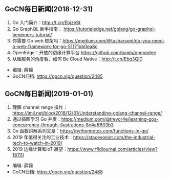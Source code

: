 ## GoCN每日新闻(2018-12-31)

1. Go 入门简介：http://t.cn/EbjzeSt
2. Go GraphQL 新手指南： https://tutorialedge.net/golang/go-graphql-beginners-tutorial/
3. 你需要 Go web 框架吗：https://medium.com/@tusharsoni/do-you-need-a-web-framework-for-go-51171bb0ea8c
4. OpenEdge：开放的边缘计算平台 https://github.com/baidu/openedge
5. 从微服务的角度看，如何 Be Cloud Native：http://t.cn/Ebq3QlD

- 编辑: 薛锦
- GoCN归档: https://gocn.vip/question/2485

## GoCN每日新闻(2019-01-01)

1. 理解 channel range 操作：https://imil.net/blog/2018/12/31/Understanding-golang-channel-range/ 
2. 通过插图学习 Go 并发：https://medium.com/@trevor4e/learning-gos-concurrency-through-illustrations-8c4aff603b3
3. Go 函数讲解系列文章：https://pythonnotes.com/functions-in-go/
4. 2019 年值得关注的工业技术：https://staceyoniot.com/the-industrial-tech-to-watch-in-2019/
5. 2019 边缘计算和IoT 展望：https://www.rfidjournal.com/articles/view?18111/

- 编辑: 薛锦
- GoCN归档: https://gocn.vip/question/2488